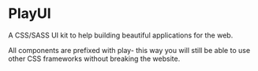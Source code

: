 PlayUI
======

A CSS/SASS UI kit to help building beautiful applications for the web.


All components are prefixed with play- this way you will still be able to use other
CSS frameworks without breaking the website.
